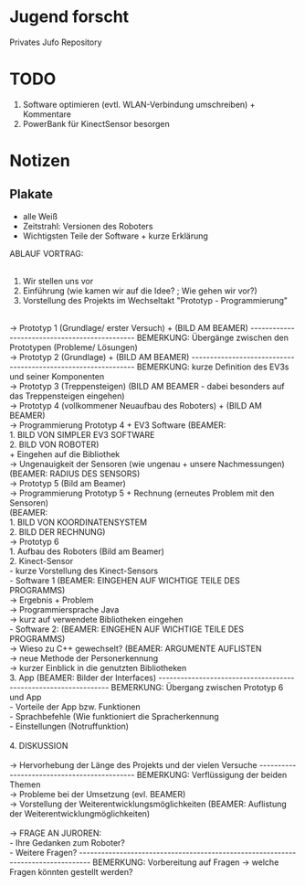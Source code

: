 # Jugend forscht
Privates Jufo Repository <br>

# TODO
1. Software optimieren (evtl. WLAN-Verbindung umschreiben) + Kommentare <br>
2. PowerBank für KinectSensor besorgen <br>

# Notizen
## Plakate <br>
 - alle Weiß <br>
 - Zeitstrahl: Versionen des Roboters <br>
 - Wichtigsten Teile der Software + kurze Erklärung <br>


ABLAUF VORTRAG: <br>
<br>
1. Wir stellen uns vor <br>
2. Einführung (wie kamen wir auf die Idee? ; Wie gehen wir vor?)<br>
3. Vorstellung des Projekts im Wechseltakt "Prototyp - Programmierung"<br>
<br>
-> Prototyp 1 (Grundlage/ erster Versuch) + (BILD AM BEAMER) ---------------------------------------------- BEMERKUNG: Übergänge zwischen den Prototypen (Probleme/ Lösungen)<br>
-> Prototyp 2 (Grundlage) + (BILD AM BEAMER) -------------------------------------------------------------- BEMERKUNG: kurze Definition des EV3s und seiner Komponenten <br>
-> Prototyp 3 (Treppensteigen) (BILD AM BEAMER - dabei besonders auf das Treppensteigen eingehen)<br>
-> Prototyp 4 (vollkommener Neuaufbau des Roboters) + (BILD AM BEAMER)<br>
-> Programmierung Prototyp 4 + EV3 Software (BEAMER: <br>
												1. BILD VON SIMPLER EV3 SOFTWARE<br>
												2. BILD VON ROBOTER)<br>
											+ Eingehen auf die Bibliothek<br>
-> Ungenauigkeit der Sensoren (wie ungenau + unsere Nachmessungen)<br>
											(BEAMER: RADIUS DES SENSORS)<br>
-> Prototyp 5 (Bild am Beamer)<br>
-> Programmierung Prototyp 5 + Rechnung (erneutes Problem mit den Sensoren)<br>
											(BEAMER:<br>
												1. BILD VON KOORDINATENSYSTEM<br>
												2. BILD DER RECHNUNG)<br>
-> Prototyp 6 <br>
	1. Aufbau des Roboters (Bild am Beamer)<br>
	2. Kinect-Sensor <br>
		- kurze Vorstellung des Kinect-Sensors<br>
		- Software 1 (BEAMER: EINGEHEN AUF WICHTIGE TEILE DES PROGRAMMS)<br>
			-> Ergebnis + Problem<br>
			-> Programmiersprache Java<br>
			-> kurz auf verwendete Bibliotheken eingehen<br>
		- Software 2: (BEAMER: EINGEHEN AUF WICHTIGE TEILE DES PROGRAMMS)<br>
			-> Wieso zu C++ gewechselt? (BEAMER: ARGUMENTE AUFLISTEN<br>
			-> neue Methode der Personerkennung<br>
			-> kurzer Einblick in die genutzten Bibliotheken<br>
	3. App (BEAMER: Bilder der Interfaces) ---------------------------------------------------------------- BEMERKUNG: Übergang zwischen Prototyp 6 und App <br>
		- Vorteile der App bzw. Funktionen<br>
		- Sprachbefehle (Wie funktioniert die Spracherkennung<br>
		- Einstellungen (Notruffunktion)<br>
			<br>
4. DISKUSSION<br>
<br>
-> Hervorhebung der Länge des Projekts und der vielen Versuche -------------------------------------------- BEMERKUNG: Verflüssigung der beiden Themen<br>
-> Probleme bei der Umsetzung (evl. BEAMER)<br>
-> Vorstellung der Weiterentwicklungsmöglichkeiten (BEAMER: Auflistung der Weiterentwicklungmöglichkeiten)<br>
<br>
-> FRAGE AN JUROREN:  <br>
		- Ihre Gedanken zum Roboter? <br>
		- Weitere Fragen? --------------------------------------------------------------------------------- BEMERKUNG: Vorbereitung auf Fragen -> welche Fragen könnten gestellt werden?
